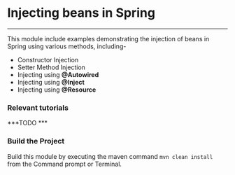 # Injecting beans in Spring
***
This module include examples demonstrating the injection of beans in Spring using various methods, including-

* Constructor Injection
* Setter Method Injection
* Injecting using **@Autowired**
* Injecting using **@Inject**
* Injecting using **@Resource**

### Relevant tutorials
***TODO ***


### Build the Project
Build this module by executing the maven command `mvn clean install` from the Command prompt or Terminal.

